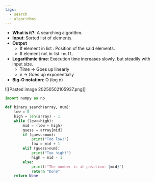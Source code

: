 ```yaml
---
tags:
  - search
  - algorithms
---
```

- **What is it?**: A searching algorithm.
- **Input**: Sorted list of elements.
- **Output**
	- If element in list : Position of the said elements.
	- If element not in list : `null`.
- **Logarithmic time**: Execution time increases slowly, but steadily with input size. 
	- Time -> Goes up linearly
	- n -> Goes up exponentially
- **Big-O notation**: O (log n)

![[Pasted image 20250502105937.png]]
```py
import numpy as np

def binary_search(array, num):
    low = 0
    high = len(array) - 1
    while (low<=high):
        mid = (low + high)
        guess = array[mid]
        if (guess<num):
            print("Too low!")
            low = mid + 1
        elif (guess>num):
            print("Too high!")
            high = mid - 1
        else:
            print(f"The number is at position: {mid}")
            return "Done"
    return None
```
